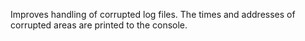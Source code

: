 Improves handling of corrupted log files. The times and addresses of corrupted areas are printed to the console.
